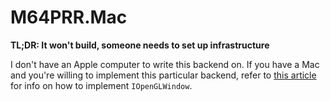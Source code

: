 # M64PRR.Mac
**TL;DR: It won't build, someone needs to set up infrastructure**

I don't have an Apple computer to write this backend on. If you have a Mac
and you're willing to implement this particular backend, refer to 
[this article](https://github.com/picoe/Eto/wiki/Custom-Platform-Controls)
for info on how to implement `IOpenGLWindow`.

